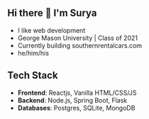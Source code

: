 ## Hi there 👋 I'm Surya
* I like web development
* George Mason University | Class of 2021
* Currently building southernrentalcars.com
* he/him/his
## **Tech Stack**
* **Frontend**: Reactjs, Vanilla HTML/CSS/JS
* **Backend**: Node.js, Spring Boot, Flask
* **Databases**: Postgres, SQLite, MongoDB
